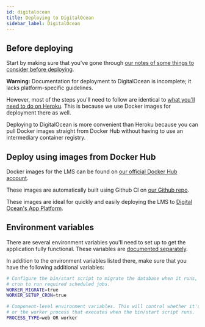 ```yaml
---
id: digitalocean
title: Deploying to DigitalOcean
sidebar_label: DigitalOcean
---
```


## Before deploying

Start by making sure that you've gone through [our notes of some things to consider before deploying](before_deploying).

**Warning:** Documentation for deployment to DigitalOcean is incomplete; it lacks platform-specific guidelines.

However, most of the steps you'll need to follow are identical to [what you'll need to do on Heroku](./heroku). This is because we use Docker images for deployment there as well.

Deploying to DigitalOcean is more convenient than Heroku because you can pull Docker images straight from Docker Hub without having to use an intermediary container registry.

## Deploy using images from Docker Hub

Docker images for the LMS can be found on [our official Docker Hub account](https://hub.docker.com/r/pupilfirst/pupilfirst).

These images are automatically built using Github CI on [our Github repo](https://github.com/pupilfirst/pupilfirst).

These images are ideal for quickly and easily deploying the LMS to
[Digital Ocean's App Platform](https://www.digitalocean.com/products/app-platform).

## Environment variables

There are several environment variables you'll need to set up to get the application fully functional. These variables are [documented separately](./configuration).

In addition to the environment variables listed there, make sure that you have the following additional variables:

```bash
# Configure the bin/start script to migrate the database when it runs, and to set up the
# cron to run required scheduled jobs.
WORKER_MIGRATE=true
WORKER_SETUP_CRON=true

# Component-level environment variables. This will control whether it's the web process,
# or the worker process that executes when the bin/start script runs.
PROCESS_TYPE=web OR worker
```
